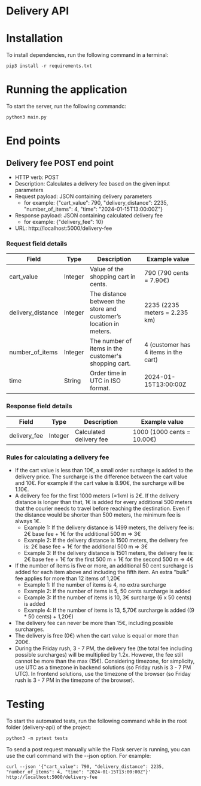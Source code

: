 # Delivery API


# Installation

To install dependencies, run the following command in a terminal:

```
pip3 install -r requirements.txt
```

# Running the application
To start the server, run the following commandc:
```
python3 main.py
```

# End points

## Delivery fee POST end point

- HTTP verb: POST
- Description: Calculates a delivery fee based on the given input parameters
- Request payload: JSON containing delivery parameters
    - for example: {"cart_value": 790, "delivery_distance": 2235, "number_of_items": 4, "time": "2024-01-15T13:00:00Z"}
- Response payload: JSON containing calculated delivery fee
    - for example: {"delivery_fee": 10}
- URL: http://localhost:5000/delivery-fee

### Request field details

| Field             | Type    | Description                                                       | Example value                        |
|-------------------|---------|-------------------------------------------------------------------|--------------------------------------|
| cart_value        | Integer | Value of the shopping cart in cents.                              | 790 (790 cents = 7.90€)              |
| delivery_distance | Integer | The distance between the store and customer’s location in meters. | 2235 (2235 meters = 2.235 km)        |
| number_of_items   | Integer | The number of items in the customer's shopping cart.              | 4 (customer has 4 items in the cart) |
| time              | String  | Order time in UTC in ISO format.                                  | 2024-01-15T13:00:00Z                 |

### Response field details

| Field        | Type    | Description             | Example value              |
|--------------|---------|-------------------------|----------------------------|
| delivery_fee | Integer | Calculated delivery fee | 1000 (1000 cents = 10.00€) |

### Rules for calculating a delivery fee

- If the cart value is less than 10€, a small order surcharge is added to the delivery price. The surcharge is the difference between the cart value and 10€. For example if the cart value is 8.90€, the surcharge will be 1.10€.
- A delivery fee for the first 1000 meters (=1km) is 2€. If the delivery distance is longer than that, 1€ is added for every additional 500 meters that the courier needs to travel before reaching the destination. Even if the distance would be shorter than 500 meters, the minimum fee is always 1€.
    - Example 1: If the delivery distance is 1499 meters, the delivery fee is: 2€ base fee + 1€ for the additional 500 m => 3€
    - Example 2: If the delivery distance is 1500 meters, the delivery fee is: 2€ base fee + 1€ for the additional 500 m => 3€
    - Example 3: If the delivery distance is 1501 meters, the delivery fee is: 2€ base fee + 1€ for the first 500 m + 1€ for the second 500 m => 4€
- If the number of items is five or more, an additional 50 cent surcharge is added for each item above and including the fifth item. An extra "bulk" fee applies for more than 12 items of 1,20€
    - Example 1: If the number of items is 4, no extra surcharge
    - Example 2: If the number of items is 5, 50 cents surcharge is added
    - Example 3: If the number of items is 10, 3€ surcharge (6 x 50 cents) is added
    - Example 4: If the number of items is 13, 5,70€ surcharge is added ((9 * 50 cents) + 1,20€)
- The delivery fee can never be more than 15€, including possible surcharges.
- The delivery is free (0€) when the cart value is equal or more than 200€.
- During the Friday rush, 3 - 7 PM, the delivery fee (the total fee including possible surcharges) will be multiplied by 1.2x. However, the fee still cannot be more than the max (15€). Considering timezone, for simplicity, use UTC as a timezone in backend solutions (so Friday rush is 3 - 7 PM UTC). In frontend solutions, use the timezone of the browser (so Friday rush is 3 - 7 PM in the timezone of the browser).


# Testing

To start the automated tests, run the following command while in the root folder (delivery-api) of the project:
```
python3 -m pytest tests
```
To send a post request manually while the Flask server is running, you can use the curl command with the --json option. For example:
```
curl --json '{"cart_value": 790, "delivery_distance": 2235, "number_of_items": 4, "time": "2024-01-15T13:00:00Z"}'  http://localhost:5000/delivery-fee
```